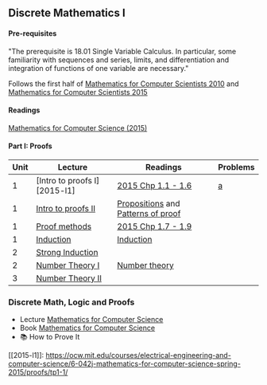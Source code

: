 ## Discrete Mathematics I

#### Pre-requisites
"The prerequisite is 18.01 Single Variable Calculus. In particular, some familiarity with sequences and series, limits, and differentiation and integration of functions of one variable are necessary."

Follows the first half of [Mathematics for Computer Scientists 2010](https://ocw.mit.edu/courses/electrical-engineering-and-computer-science/6-042j-mathematics-for-computer-science-fall-2010/) and [Mathematics for Computer Scientists 2015](https://ocw.mit.edu/courses/electrical-engineering-and-computer-science/6-042j-mathematics-for-computer-science-spring-2015/)

#### Readings
[Mathematics for Computer Science (2015)](https://ocw.mit.edu/courses/electrical-engineering-and-computer-science/6-042j-mathematics-for-computer-science-spring-2015/readings/MIT6_042JS15_textbook.pdf)


#### Part I: Proofs

| Unit | Lecture                      | Readings                                     | Problems       |
| ---- | ---------------------------- | -------------------------------------------- | -------------- |
| 1    | [Intro to proofs I][2015-l1] | [2015 Chp 1.1 - 1.6][2015-r1]                | [a][2015-3]    |
| 1    | [Intro to proofs II][1]      | [Propositions][2] and [Patterns of proof][3] |
| 1    | [Proof methods][2015-4]      | [2015 Chp 1.7 - 1.9][2015-r2]
| 1    | [Induction][4]               | [Induction][5]                               |
| 2    | [Strong Induction][6]        |                                              |
| 2    | [Number Theory I][7]         | [Number theory][8]                           |
| 3    | [Number Theory II][9]        |


### Discrete Math, Logic and Proofs
* Lecture [Mathematics for Computer Science](https://ocw.mit.edu/courses/electrical-engineering-and-computer-science/6-042j-mathematics-for-computer-science-fall-2010/index.htm)
* Book [Mathematics for Computer Science](http://www.iith.ac.in/~aravind/Files-DM/LLM-MFCS-2004.pdf)
* 📚 How to Prove It


[[2015-l1]]: https://ocw.mit.edu/courses/electrical-engineering-and-computer-science/6-042j-mathematics-for-computer-science-spring-2015/proofs/tp1-1/



[2015-3]: https://ocw.mit.edu/courses/electrical-engineering-and-computer-science/6-042j-mathematics-for-computer-science-spring-2015/in-class-questions/MIT6_042JS15_cp1.pdf



[2015-r1]: https://ocw.mit.edu/courses/electrical-engineering-and-computer-science/6-042j-mathematics-for-computer-science-spring-2015/readings/MIT6_042JS15_Session1.pdf
[2015-r2]: https://ocw.mit.edu/courses/electrical-engineering-and-computer-science/6-042j-mathematics-for-computer-science-spring-2015/readings/MIT6_042JS15_Session2.pdf



[1]: https://ocw.mit.edu/courses/electrical-engineering-and-computer-science/6-042j-mathematics-for-computer-science-fall-2010/video-lectures/lecture-1-introduction-and-proofs/
[2]: https://ocw.mit.edu/courses/electrical-engineering-and-computer-science/6-042j-mathematics-for-computer-science-fall-2010/readings/MIT6_042JF10_chap01.pdf
[3]: https://ocw.mit.edu/courses/electrical-engineering-and-computer-science/6-042j-mathematics-for-computer-science-fall-2010/readings/MIT6_042JF10_chap02.pdf

[2015-4]: https://ocw.mit.edu/courses/electrical-engineering-and-computer-science/6-042j-mathematics-for-computer-science-spring-2015/proofs/tp1-2/

[4]: https://ocw.mit.edu/courses/electrical-engineering-and-computer-science/6-042j-mathematics-for-computer-science-fall-2010/video-lectures/lecture-2-induction/
[5]: https://ocw.mit.edu/courses/electrical-engineering-and-computer-science/6-042j-mathematics-for-computer-science-fall-2010/readings/MIT6_042JF10_chap03.pdf

[6]: https://ocw.mit.edu/courses/electrical-engineering-and-computer-science/6-042j-mathematics-for-computer-science-fall-2010/video-lectures/lecture-3-strong-induction/

[7]: https://ocw.mit.edu/courses/electrical-engineering-and-computer-science/6-042j-mathematics-for-computer-science-fall-2010/video-lectures/lecture-4-number-theory-i/
[8]: https://ocw.mit.edu/courses/electrical-engineering-and-computer-science/6-042j-mathematics-for-computer-science-fall-2010/readings/MIT6_042JF10_chap04.pdf

[9]: https://ocw.mit.edu/courses/electrical-engineering-and-computer-science/6-042j-mathematics-for-computer-science-fall-2010/video-lectures/lecture-5-number-theory-ii/
